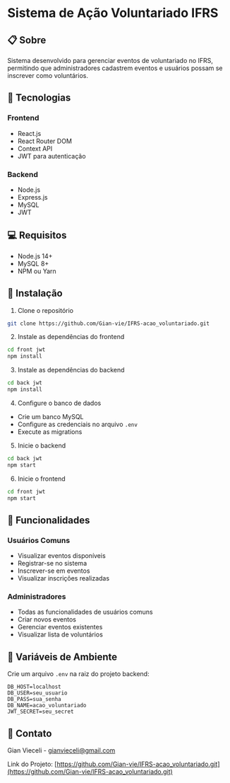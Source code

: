 # Sistema de Ação Voluntariado IFRS

## 📋 Sobre
Sistema desenvolvido para gerenciar eventos de voluntariado no IFRS, permitindo que administradores cadastrem eventos e usuários possam se inscrever como voluntários.

## 🚀 Tecnologias

### Frontend
- React.js
- React Router DOM
- Context API
- JWT para autenticação

### Backend
- Node.js
- Express.js
- MySQL
- JWT

## 💻 Requisitos

- Node.js 14+
- MySQL 8+
- NPM ou Yarn

## 🔧 Instalação

1. Clone o repositório
```bash
git clone https://github.com/Gian-vie/IFRS-acao_voluntariado.git
```

2. Instale as dependências do frontend
```bash
cd front jwt
npm install
```

3. Instale as dependências do backend
```bash
cd back jwt
npm install
```

4. Configure o banco de dados
- Crie um banco MySQL
- Configure as credenciais no arquivo `.env`
- Execute as migrations

5. Inicie o backend
```bash
cd back jwt
npm start
```

6. Inicie o frontend
```bash
cd front jwt
npm start
```

## 🌟 Funcionalidades

### Usuários Comuns
- Visualizar eventos disponíveis
- Registrar-se no sistema
- Inscrever-se em eventos
- Visualizar inscrições realizadas

### Administradores
- Todas as funcionalidades de usuários comuns
- Criar novos eventos
- Gerenciar eventos existentes
- Visualizar lista de voluntários

## 🔐 Variáveis de Ambiente

Crie um arquivo `.env` na raiz do projeto backend:

```env
DB_HOST=localhost
DB_USER=seu_usuario
DB_PASS=sua_senha
DB_NAME=acao_voluntariado
JWT_SECRET=seu_secret
```

## 🤝 Contato

Gian Vieceli - gianvieceli@gmail.com

Link do Projeto: [https://github.com/Gian-vie/IFRS-acao_voluntariado.git](https://github.com/Gian-vie/IFRS-acao_voluntariado.git)